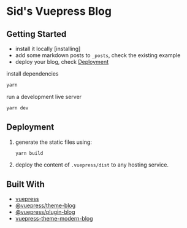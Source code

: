 # Sid's Vuepress Blog

## Getting Started

- install it locally [installing]
- add some markdown posts to `_posts`, check the existing example
- deploy your blog, check [Deployment](#deployment)


install dependencies

```bash
yarn
```

run a development live server

```bash
yarn dev
```

## Deployment

1. generate the static files using:

    ```bash
    yarn build
    ```

2. deploy the content of `.vuepress/dist` to any hosting service.

## Built With

- [vuepress](https://vuepress.vuejs.org/)
- [@vuepress/theme-blog](https://vuepress-theme-blog.ulivz.com/)
- [@vuepress/plugin-blog](https://vuepress-plugin-blog.ulivz.com/)
- [vuepress-theme-modern-blog](https://github.com/z3by/vuepress-theme-modern-blog/)


<!-- Test rebase -->